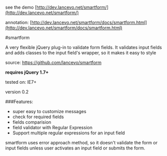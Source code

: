 see the demo [http://dev.lancevo.net/smartform/](http://dev.lancevo.net/smartform/)

annotation: [http://dev.lancevo.net/smartform/docs/smartform.html](http://dev.lancevo.net/smartform/docs/smartform.html)


#smartform

A very flexible jQuery plug-in to validate form fields. It validates input fields 
and adds classes to the input field's wrapper, so it makes it easy to style


source: https://github.com/lancevo/smartform

**requires jQuery 1.7+**  

tested on: IE7+

version 0.2

###Features:

* super easy to customize messages
* check for required fields
* fields comparision
* field validator with Regular Expression
* Support multiple regular expressions for an input field


smartform uses error approach method, so it doesn't validate the form or input fields unless user activates an input field or submits the form. 
